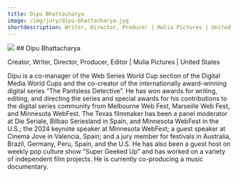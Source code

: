 ```yaml
---
title: Dipu Bhattacharya 
image: /img/jury/dipu-bhattacharya.jpg
shortdescription: Writer, Director, Producer | Mulia Pictures | United States
---
```

<img src="/img/dipu-bhattacharya.jpg">
## Dipu Bhattacharya 

Creator, Writer, Director, Producer, Editor | Mulia Pictures | United States

Dipu is a co-manager of the Web Series World Cup section of the Digital Media World Cups and the co-creator of the internationally award-winning digital series “The Pantsless Detective”. He has won awards for writing, editing, and directing the series and special awards for his contributions to the digital series community from Melbourne Web Fest, Marseille Web Fest, and Minnesota WebFest. The Texas filmmaker has been a panel moderator at Die Seriale, Bilbao Seriesland in Spain, and Minnesota WebFest in the U.S.; the 2024 keynote speaker at Minnesota WebFest; a guest speaker at Cinema Jove in Valencia, Spain; and a jury member for festivals in Australia, Brazil, Germany, Peru, Spain, and the U.S. He has also been a guest host on weekly pop culture show “Super Geeked Up” and has worked on a variety of independent film projects. He is currently co-producing a music documentary.